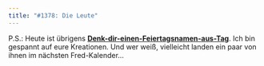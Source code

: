 ```yaml
---
title: "#1378: Die Leute"
---
```


P.S.: 
Heute ist übrigens <a href="http://www.fonflatter.de/kalender"><strong>Denk-dir-einen-Feiertagsnamen-aus-Tag</strong></a>.
Ich bin gespannt auf eure Kreationen. Und wer weiß, vielleicht landen ein paar von ihnen im nächsten Fred-Kalender...

